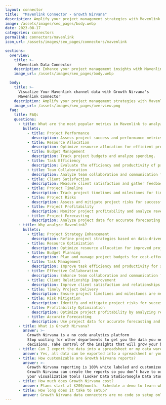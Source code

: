 ```yaml
---
layout: connector
title:  "Mavenlink Connector - Growth Nirvana"
description: Amplify your project management strategies with Mavenlink integration, gaining actionable insights from project data analysis.
image: /assets/images/seo_pages/body.webp
date: 2023-08-17
categories: connectors
permalink: connectors/mavenlink
icon_url: /assets/images/seo_pages/connectors/mavenlink

sections:
  overview:
    title: >-
      Mavenlink Data Connector
    description: Enhance your project management insights with Mavenlink integration. Seamlessly merge project data, unlocking insights that shape project strategies, resource allocation, and operational excellence.
    image_url: /assets/images/seo_pages/body.webp

  body:
    title: >-
      Visualize Your Mavenlink channel data with Growth Nirvana's
      Mavenlink Connector
    description: Amplify your project management strategies with Mavenlink integration, gaining actionable insights from project data analysis.
    image_url: /assets/images/seo_pages/overview.png
  faq:
    title: FAQs
    questions:
      - title: What are the most popular metrics in Mavenlink to analyze?
        bullets:
          - title: Project Performance
            description: Assess project success and performance metrics.
          - title: Resource Allocation
            description: Optimize resource allocation for efficient project management.
          - title: Budget Management
            description: Track project budgets and analyze spending.
          - title: Task Efficiency
            description: Evaluate the efficiency and productivity of project tasks.
          - title: Team Collaboration
            description: Analyze team collaboration and communication for enhanced project outcomes.
          - title: Client Satisfaction
            description: Measure client satisfaction and gather feedback for improved client relationships.
          - title: Project Timeline
            description: Track project timelines and milestones for timely delivery.
          - title: Project Risks
            description: Assess and mitigate project risks for successful project delivery.
          - title: Project Profitability
            description: Monitor project profitability and analyze revenue and costs.
          - title: Project Forecasting
            description: Analyze project data for accurate forecasting and planning.
      - title: Why analyze Mavenlink?
        bullets:
          - title: Project Strategy Enhancement
            description: Refine project strategies based on data-driven insights.
          - title: Resource Optimization
            description: Optimize resource allocation for improved project outcomes.
          - title: Budget Planning
            description: Plan and manage project budgets for cost-effective execution.
          - title: Task Management
            description: Improve task efficiency and productivity for successful project completion.
          - title: Effective Collaboration
            description: Enhance team collaboration and communication for better project outcomes.
          - title: Client Relationship Improvement
            description: Improve client satisfaction and relationships for repeat business.
          - title: Timely Project Delivery
            description: Ensure project timelines and milestones are met for on-time delivery.
          - title: Risk Mitigation
            description: Identify and mitigate project risks for successful project delivery.
          - title: Profitability Optimization
            description: Optimize project profitability by analyzing revenue and costs.
          - title: Accurate Forecasting
            description: Use project data for accurate forecasting and planning.
      - title: What is Growth Nirvana?
        answer: >-
          Growth Nirvana is a no code analytics platform 
          Stop waiting for other departments to get you the data you need to make critical business 
          decisions. Take control of the insights that will grow your business.
      - title: Can I export the data into a spreadsheet or my data warehouse?
        answer: Yes, all data can be exported into a spreadsheet or your data warehouse (Google BigQuery, AWS, Snowflake, Azure, etc)
      - title: How customizable are Growth Nirvana reports?
        answer: >-
          Growth Nirvana reporting is 100% white labeled and customized to your specifications.
          Growth Nirvana can create the reports so you don’t have to or you can connect
          your visualization tools (Looker Data Studio/Google Data Studio, Tableau, PowerBI, etc) to Growth Nirvana.
      - title: How much does Growth Nirvana cost?
        answer: Plans start at $200/month.  Schedule a demo to learn what plan is best for you.
      - title: How long does it take to setup?
        answer: Growth Nirvana data connectors are no code so setup only requires a few clicks.
---
```

